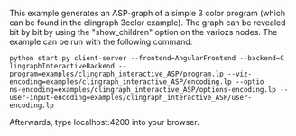 This example generates an ASP-graph of a simple 3 color program (which can be found in the clingraph 3color example). 
The graph can be revealed bit by bit by using the "show_children" option on the variozs nodes. 
The example can be run with the following command:
```shell
python start.py client-server --frontend=AngularFrontend --backend=C
lingraphInteractiveBackend --program=examples/clingraph_interactive_ASP/program.lp --viz-encoding=examples/clingraph_interactive_ASP/encoding.lp --optio
ns-encoding=examples/clingraph_interactive_ASP/options-encoding.lp --user-input-encoding=examples/clingraph_interactive_ASP/user-encoding.lp
```

Afterwards, type localhost:4200 into your browser. 